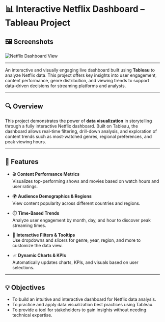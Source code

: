 # 📊 Interactive Netflix Dashboard – Tableau Project


## 🖼️ Screenshots
![Netflix Dashboard View](https://github.com/sadashiv1443/Netflix-Dashboard/blob/476c226fffb601e98ecdb75daa6dbabeb62e0f81/Screenshot%202024-12-30%20at%203.53.48%E2%80%AFPM.png)

---

An interactive and visually engaging live dashboard built using **Tableau** to analyze Netflix data. This project offers key insights into user engagement, content performance, genre distribution, and viewing trends to support data-driven decisions for streaming platforms and analysts.

---

## 🔍 Overview

This project demonstrates the power of **data visualization** in storytelling through a fully interactive Netflix dashboard. Built on Tableau, the dashboard allows real-time filtering, drill-down analysis, and exploration of content trends such as most-watched genres, regional preferences, and peak viewing hours.

---

## 🧠 Features

- 🎬 **Content Performance Metrics**  
  Visualizes top-performing shows and movies based on watch hours and user ratings.

- 🌍 **Audience Demographics & Regions**  
  View content popularity across different countries and regions.

- ⏱️ **Time-Based Trends**  
  Analyze user engagement by month, day, and hour to discover peak streaming times.

- 🧭 **Interactive Filters & Tooltips**  
  Use dropdowns and slicers for genre, year, region, and more to customize the data view.

- 📈 **Dynamic Charts & KPIs**  
  Automatically updates charts, KPIs, and visuals based on user selections.

---

## 💡 Objectives

- To build an intuitive and interactive dashboard for Netflix data analysis.
- To practice and apply data visualization best practices using Tableau.
- To provide a tool for stakeholders to gain insights without needing technical expertise.
